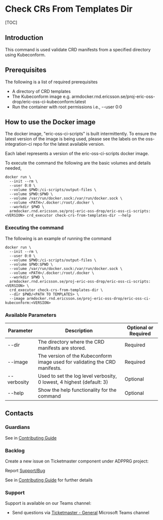 # Check CRs From Templates Dir

[TOC]

## Introduction
This command is used validate CRD manifests from a specified directory using Kubeconform.

## Prerequisites
The following is a list of required prerequisites
- A directory of CRD templates
- The Kubeconform image e.g. armdocker.rnd.ericsson.se/proj-eric-oss-drop/eric-oss-ci-kubeconform:latest
- Run the container with root permissions i.e., --user 0:0

## How to use the Docker image
The docker image, "eric-oss-ci-scripts" is built intermittently.
To ensure the latest version of the image is being used, please see the labels on the oss-integration-ci
repo for the latest available version.

Each label represents a version of the eric-oss-ci-scripts docker image.

To execute the command the following are the basic volumes and details needed,
```
docker run \
  --init --rm \
  --user 0:0 \
  --volume $PWD:/ci-scripts/output-files \
  --volume $PWD:$PWD \
  --volume /var/run/docker.sock:/var/run/docker.sock \
  --volume <PATH>/.docker:/root/.docker \
  --workdir $PWD \
  armdocker.rnd.ericsson.se/proj-eric-oss-drop/eric-oss-ci-scripts:<VERSION> crd_executor check-crs-from-templates-dir --help
 ```

### Executing the command
The following is an example of running the command
```
docker run \
  --init --rm \
  --user 0:0 \
  --volume $PWD:/ci-scripts/output-files \
  --volume $PWD:$PWD \
  --volume /var/run/docker.sock:/var/run/docker.sock \
  --volume <PATH>/.docker:/root/.docker \
  --workdir $PWD \
  armdocker.rnd.ericsson.se/proj-eric-oss-drop/eric-oss-ci-scripts:<VERSION> \
  crd_executor check-crs-from-templates-dir \
  --dir $PWD/<PATH TO TEMPLATES> \
  --image armdocker.rnd.ericsson.se/proj-eric-oss-drop/eric-oss-ci-kubeconform:<VERSION>
```


### Available Parameters
| Parameter   | Description                                                                 | Optional or Required |
|-------------|-----------------------------------------------------------------------------|----------------------|
| --dir       | The directory where the CRD manifests are stored.                           | Required             |
| --image     | The version of the Kubeconform image used for validating the CRD manifests. | Required             |
| --verbosity | Used to set the log level verbosity, 0 lowest, 4 highest  (default: 3)      | Optional             |
| --help      | Show the help functionality for the command                                 | Optional             |

## Contacts

### Guardians

See in [Contributing Guide](../../../Contribution_Guide.md)

### Backlog

Create a new issue on Ticketmaster component under ADPPRG project:

Report [Support/Bug](https://jira-oss.seli.wh.rnd.internal.ericsson.com/browse/IDUN-4091)

See in [Contributing Guide](../../../Contribution_Guide.md) for further details

### Support

Support is available on our Teams channel:

- Send questions via
  [Ticketmaster - General](https://teams.microsoft.com/l/channel/19%3a9f5ed758e3a6405daffee42e0284268b%40thread.skype/General?groupId=1483901a-b5c4-445a-b707-aa7a5d0c1b4c&tenantId=92e84ceb-fbfd-47ab-be52-080c6b87953f)
  Microsoft Teams channel
